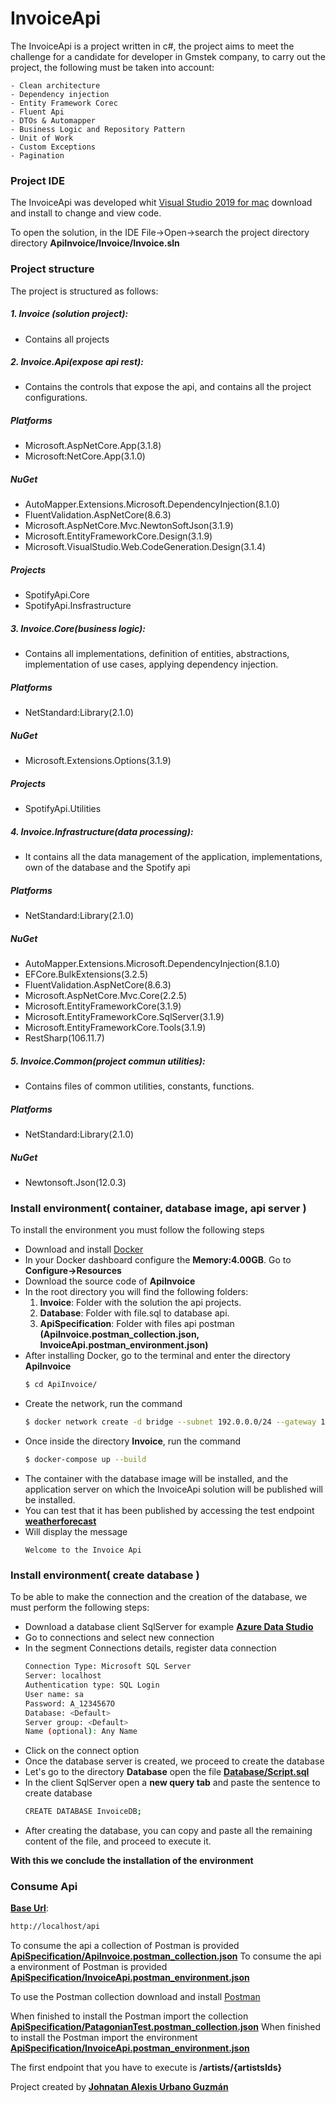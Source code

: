 # InvoiceApi

The InvoiceApi is a project written in c#, the project aims to meet the challenge for a candidate for developer in Gmstek company, to carry out the project, the following must be taken into account:

    - Clean architecture
    - Dependency injection
    - Entity Framework Corec
    - Fluent Api
    - DTOs & Automapper
    - Business Logic and Repository Pattern
    - Unit of Work
    - Custom Exceptions
    - Pagination

### Project IDE

The InvoiceApi was developed whit [Visual Studio 2019 for mac](https://visualstudio.microsoft.com/es/vs/mac/net/) download and install to change and view code.

To open the solution, in the IDE File->Open->search the project directory directory **ApiInvoice/Invoice/Invoice.sln**

### Project structure

The project is structured as follows:

##### 1. Invoice (solution project):
- Contains all projects
##### 2. Invoice.Api(expose api rest):
- Contains the controls that expose the api, and contains all the project configurations.
##### Platforms
- Microsoft.AspNetCore.App(3.1.8)
- Microsoft:NetCore.App(3.1.0)
##### NuGet
- AutoMapper.Extensions.Microsoft.DependencyInjection(8.1.0)
- FluentValidation.AspNetCore(8.6.3)
- Microsoft.AspNetCore.Mvc.NewtonSoftJson(3.1.9)
- Microsoft.EntityFrameworkCore.Design(3.1.9)
- Microsoft.VisualStudio.Web.CodeGeneration.Design(3.1.4)
##### Projects
- SpotifyApi.Core
- SpotifyApi.Insfrastructure

##### 3. Invoice.Core(business logic):
- Contains all implementations, definition of entities, abstractions, implementation of use cases, applying dependency injection.
##### Platforms
- NetStandard:Library(2.1.0)
##### NuGet
- Microsoft.Extensions.Options(3.1.9)
##### Projects
- SpotifyApi.Utilities

##### 4. Invoice.Infrastructure(data processing):
- It contains all the data management of the application, implementations, own of the database and the Spotify api
##### Platforms
- NetStandard:Library(2.1.0)
##### NuGet
- AutoMapper.Extensions.Microsoft.DependencyInjection(8.1.0)
- EFCore.BulkExtensions(3.2.5)
- FluentValidation.AspNetCore(8.6.3)
- Microsoft.AspNetCore.Mvc.Core(2.2.5)
- Microsoft.EntityFrameworkCore(3.1.9)
- Microsoft.EntityFrameworkCore.SqlServer(3.1.9)
- Microsoft.EntityFrameworkCore.Tools(3.1.9)
- RestSharp(106.11.7)

##### 5. Invoice.Common(project commun utilities):
- Contains files of common utilities, constants, functions.
##### Platforms
- NetStandard:Library(2.1.0)
##### NuGet
- Newtonsoft.Json(12.0.3)

### Install environment( container, database image, api server )

To install the environment you must follow the following steps
- Download and install [Docker](https://www.docker.com/products/docker-desktop)
- In your Docker dashboard configure the **Memory:4.00GB**. Go to **Configure->Resources**
- Download the source code of **ApiInvoice**
- In the root directory you will find the following folders:
    1. **Invoice**: Folder with the solution the api projects.
    2. **Database**: Folder with file.sql to database api.
    3. **ApiSpecification**: Folder with files api postman **(ApiInvoice.postman_collection.json, InvoiceApi.postman_environment.json)**
- After installing Docker, go to the terminal and enter the directory **ApiInvoice**
    ```sh
    $ cd ApiInvoice/
    ```
- Create the network, run the command
    ```sh
    $ docker network create -d bridge --subnet 192.0.0.0/24 --gateway 192.0.0.1 invoice-net
    ```
- Once inside the directory **Invoice**, run the command
    ```sh
    $ docker-compose up --build
    ```
- The container with the database image will be installed, and the application server on which the InvoiceApi solution will be published will be installed.
- You can test that it has been published by accessing the test endpoint **[weatherforecast](http://localhost/weatherforecast)**
- Will display the message
    ```
    Welcome to the Invoice Api
    ```

### Install environment( create database )

To be able to make the connection and the creation of the database, we must perform the following steps:

- Download a database client SqlServer for example **[Azure Data Studio](https://docs.microsoft.com/en-us/sql/azure-data-studio/download-azure-data-studio?view=sql-server-ver15)**
- Go to connections and select new connection
- In the segment Connections details, register data connection
    ```sh
    Connection Type: Microsoft SQL Server
    Server: localhost
    Authentication type: SQL Login
    User name: sa
    Password: A_1234567O
    Database: <Default>
    Server group: <Default>
    Name (optional): Any Name
    ```
- Click on the connect option
- Once the database server is created, we proceed to create the database
- Let's go to the directory **Database** open the file **[Database/Script.sql](Database/Script.sql)**
- In the client SqlServer open a **new query tab** and paste the sentence to create database
    ```sh
    CREATE DATABASE InvoiceDB;
    ```
- After creating the database, you can copy and paste all the remaining content of the file, and proceed to execute it.

**With this we conclude the installation of the environment**

### Consume Api

**[Base Url](http://localhost/api)**:

```sh
http://localhost/api
```

To consume the api a collection of Postman is provided **[ApiSpecification/ApiInvoice.postman_collection.json](ApiSpecification/ApiInvoice.postman_collection.json)**
To consume the api a environment of Postman is provided **[ApiSpecification/InvoiceApi.postman_environment.json](ApiSpecification/InvoiceApi.postman_environment.json)**

To use the Postman collection download and install [Postman](https://www.postman.com/downloads/)

When finished to install the Postman import the collection **[ApiSpecification/PatagonianTest.postman_collection.json](ApiSpecification/PatagonianTest.postman_collection.json)**
When finished to install the Postman import the environment **[ApiSpecification/InvoiceApi.postman_environment.json](ApiSpecification/PatagonianTest.postman_collection.json)**

The first endpoint that you have to execute is **/artists/{artistsIds}**


Project created by **[Johnatan Alexis Urbano Guzmán](https://www.johnatan.dev/)**